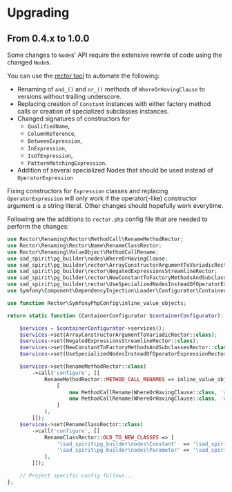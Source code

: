 # Upgrading

## From 0.4.x to 1.0.0

Some changes to `Node`s' API require the extensive rewrite of code using the changed `Node`s.

You can use the [rector tool] to automate the following:
 * Renaming of `and_()` and `or_()` methods of `WhereOrHavingClause` to versions without trailing underscore.
 * Replacing creation of `Constant` instances with either factory method calls or creation of specialized subclasses instances. 
 * Changed signatures of constructors for 
    * `QualifiedName`,
    * `ColumnReference`,
    * `BetweenExpression`,
    * `InExpression`,
    * `IsOfExpression`,
    * `PatternMatchingExpression`.
 * Addition of several specialized Nodes that should be used instead of `OperatorExpression`

Fixing constructors for `Expression` classes and replacing `OperatorExpression` will only work if the operator(-like) 
constructor argument is a string literal. Other changes should hopefully work everytime.

Following are the additions to `rector.php` config file that are needed to perform the changes: 

```PHP
use Rector\Renaming\Rector\MethodCall\RenameMethodRector;
use Rector\Renaming\Rector\Name\RenameClassRector;
use Rector\Renaming\ValueObject\MethodCallRename;
use sad_spirit\pg_builder\nodes\WhereOrHavingClause;
use sad_spirit\pg_builder\rector\ArrayConstructorArgumentToVariadicRector;
use sad_spirit\pg_builder\rector\NegatedExpressionsStreamlineRector;
use sad_spirit\pg_builder\rector\NewConstantToFactoryMethodsAndSubclassesRector;
use sad_spirit\pg_builder\rector\UseSpecializedNodesInsteadOfOperatorExpressionRector;
use Symfony\Component\DependencyInjection\Loader\Configurator\ContainerConfigurator;

use function Rector\SymfonyPhpConfig\inline_value_objects;

return static function (ContainerConfigurator $containerConfigurator): void {

    $services = $containerConfigurator->services();
    $services->set(ArrayConstructorArgumentToVariadicRector::class);
    $services->set(NegatedExpressionsStreamlineRector::class);
    $services->set(NewConstantToFactoryMethodsAndSubclassesRector::class);
    $services->set(UseSpecializedNodesInsteadOfOperatorExpressionRector::class);

    $services->set(RenameMethodRector::class)
        ->call('configure', [[
            RenameMethodRector::METHOD_CALL_RENAMES => inline_value_objects(
                [
                    new MethodCallRename(WhereOrHavingClause::class, 'and_', 'and'),
                    new MethodCallRename(WhereOrHavingClause::class, 'or_', 'or'),
                ]
            ),
        ]]);
    $services->set(RenameClassRector::class)
        ->call('configure', [[
            RenameClassRector::OLD_TO_NEW_CLASSES => [
                '\sad_spirit\pg_builder\nodes\Constant'  => '\sad_spirit\pg_builder\nodes\expressions\Constant',
                '\sad_spirit\pg_builder\nodes\Parameter' => '\sad_spirit\pg_builder\nodes\expressions\Parameter',
            ],
        ]]);

    // Project specific config follows...
};
```

[rector tool]: https://getrector.org/
